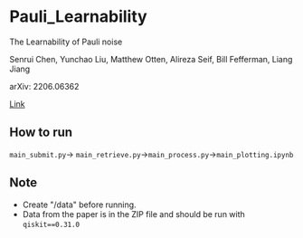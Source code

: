 # Pauli_Learnability
The Learnability of Pauli noise

Senrui Chen, Yunchao Liu, Matthew Otten, Alireza Seif, Bill Fefferman, Liang Jiang

arXiv: 2206.06362

[Link](https://arxiv.org/abs/2206.06362)

## How to run
`main_submit.py`-> `main_retrieve.py`->`main_process.py`->`main_plotting.ipynb`

## Note
- Create "/data" before running.
- Data from the paper is in the ZIP file and should be run with `qiskit==0.31.0`
